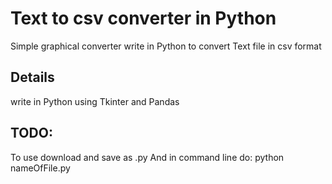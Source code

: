 # Text to csv converter in Python

Simple graphical converter write in Python to convert Text file in csv format

## Details

write in Python using Tkinter and Pandas

## TODO:

To use download and save as .py
And in command line do:
python nameOfFile.py
